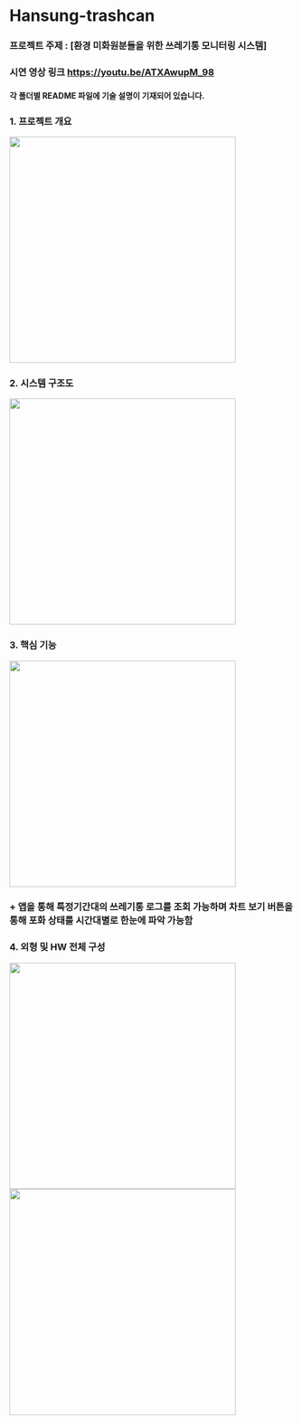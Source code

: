 # Hansung-trashcan
### 프로젝트 주제 : [환경 미화원분들을 위한 쓰레기통 모니터링 시스템]
### 시연 영상 링크 https://youtu.be/ATXAwupM_98
#### 각 폴더별 README 파일에 기술 설명이 기재되어 있습니다.
### 1. 프로젝트 개요
<image src="https://github.com/pbzz1/Hansung-trashcan/assets/123307856/81f01824-16c0-4dc4-808d-6763a7152926" weight="600" height="400"></image>
### 2. 시스템 구조도
<image src="https://github.com/pbzz1/Hansung-trashcan/assets/123307856/24537809-079b-4d76-815e-33d37b517aff" weight="600" height="400"></image>
### 3. 핵심 기능
<image src="https://github.com/pbzz1/Hansung-trashcan/assets/123307856/c34f3be8-de72-4a3f-931e-1afc5aff480f" weight="600" height="400"></image>
### + 앱을 통해 특정기간대의 쓰레기통 로그를 조회 가능하며 차트 보기 버튼을 통해 포화 상태를 시간대별로 한눈에 파악 가능함
### 4. 외형 및 HW 전체 구성
<image src="https://github.com/pbzz1/Hansung-trashcan/assets/123307856/f715f307-a39a-42eb-9c02-2b5c904e3350" weight="600" height="400"></image>
<image src="https://github.com/pbzz1/Hansung-trashcan/assets/123307856/9b3c5223-efdb-4fe5-9ee6-b4b73b0c9eab" weight="600" height="400"></image>


     

